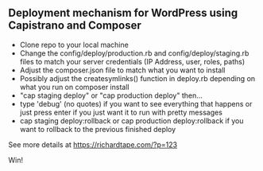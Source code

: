 ## Deployment mechanism for WordPress using Capistrano and Composer

+ Clone repo to your local machine
+ Change the config/deploy/production.rb and config/deploy/staging.rb files to match your server credentials (IP Address, user, roles, paths)
+ Adjust the composer.json file to match what you want to install
+ Possibly adjust the createsymlinks() function in deploy.rb depending on what you run on composer install
+ "cap staging deploy" or "cap production deploy" then...
+ type 'debug' (no quotes) if you want to see everything that happens or just press enter if you just want it to run with pretty messages
+ cap staging deploy:rollback or cap production deploy:rollback if you want to rollback to the previous finished deploy

See more details at https://richardtape.com/?p=123

Win!